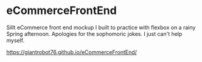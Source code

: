 # eCommerceFrontEnd
Sillt eCommerce front end mockup I built to practice with flexbox on a rainy Spring afternoon. Apologies for the sophomoric jokes. I just can't help myself.

https://giantrobot76.github.io/eCommerceFrontEnd/
